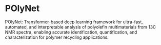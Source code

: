 # POlyNet
POlyNet: Transformer-based deep learning framework for ultra-fast, automated, and interpretable analysis of polyolefin multimaterials from 13C NMR spectra, enabling accurate identification, quantification, and characterization for polymer recycling applications.
